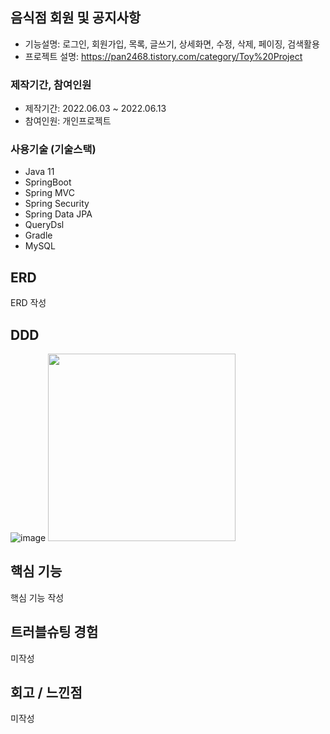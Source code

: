## 음식점 회원 및 공지사항
+ 기능설명: 로그인, 회원가입, 목록, 글쓰기, 상세화면, 수정, 삭제, 페이징, 검색활용
+ 프로젝트 설명: https://pan2468.tistory.com/category/Toy%20Project
### 제작기간, 참여인원
+ 제작기간: 2022.06.03 ~ 2022.06.13
+ 참여인원: 개인프로젝트
### 사용기술 (기술스택)
+ Java 11
+ SpringBoot
+ Spring MVC
+ Spring Security
+ Spring Data JPA
+ QueryDsl
+ Gradle
+ MySQL
## ERD 
ERD 작성
## DDD
![image](https://user-images.githubusercontent.com/58936137/177618013-b31bfbb0-9482-4243-8ea0-fb2a321808bc.png)
<img src="https://user-images.githubusercontent.com/58936137/177618013-b31bfbb0-9482-4243-8ea0-fb2a321808bc.png" width="300px">
## 핵심 기능
핵심 기능 작성

## 트러블슈팅 경험 
미작성

## 회고 / 느낀점
미작성

